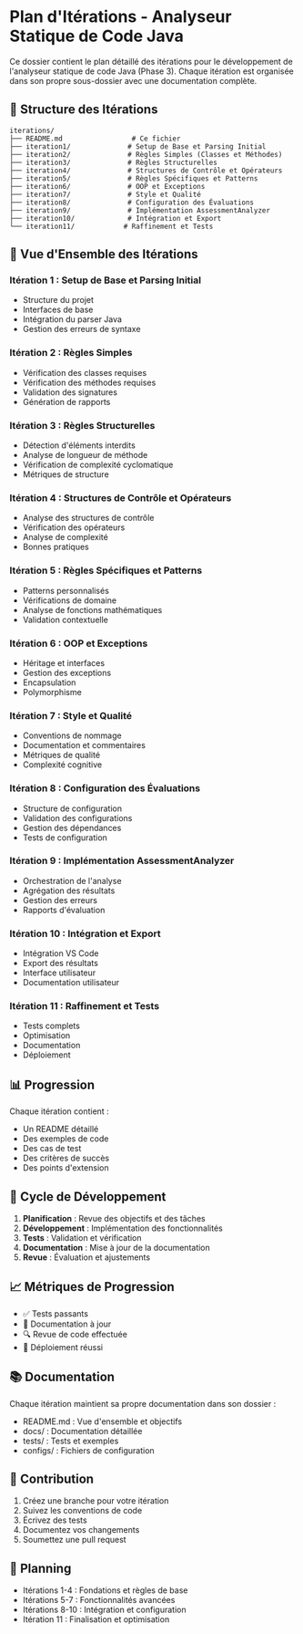 # Plan d'Itérations - Analyseur Statique de Code Java

Ce dossier contient le plan détaillé des itérations pour le développement de l'analyseur statique de code Java (Phase 3). Chaque itération est organisée dans son propre sous-dossier avec une documentation complète.

## 📂 Structure des Itérations

```
iterations/
├── README.md                 # Ce fichier
├── iteration1/              # Setup de Base et Parsing Initial
├── iteration2/              # Règles Simples (Classes et Méthodes)
├── iteration3/              # Règles Structurelles
├── iteration4/              # Structures de Contrôle et Opérateurs
├── iteration5/              # Règles Spécifiques et Patterns
├── iteration6/              # OOP et Exceptions
├── iteration7/              # Style et Qualité
├── iteration8/              # Configuration des Évaluations
├── iteration9/              # Implémentation AssessmentAnalyzer
├── iteration10/             # Intégration et Export
└── iteration11/            # Raffinement et Tests

```

## 🎯 Vue d'Ensemble des Itérations

### Itération 1 : Setup de Base et Parsing Initial
- Structure du projet
- Interfaces de base
- Intégration du parser Java
- Gestion des erreurs de syntaxe

### Itération 2 : Règles Simples
- Vérification des classes requises
- Vérification des méthodes requises
- Validation des signatures
- Génération de rapports

### Itération 3 : Règles Structurelles
- Détection d'éléments interdits
- Analyse de longueur de méthode
- Vérification de complexité cyclomatique
- Métriques de structure

### Itération 4 : Structures de Contrôle et Opérateurs
- Analyse des structures de contrôle
- Vérification des opérateurs
- Analyse de complexité
- Bonnes pratiques

### Itération 5 : Règles Spécifiques et Patterns
- Patterns personnalisés
- Vérifications de domaine
- Analyse de fonctions mathématiques
- Validation contextuelle

### Itération 6 : OOP et Exceptions
- Héritage et interfaces
- Gestion des exceptions
- Encapsulation
- Polymorphisme

### Itération 7 : Style et Qualité
- Conventions de nommage
- Documentation et commentaires
- Métriques de qualité
- Complexité cognitive

### Itération 8 : Configuration des Évaluations
- Structure de configuration
- Validation des configurations
- Gestion des dépendances
- Tests de configuration

### Itération 9 : Implémentation AssessmentAnalyzer
- Orchestration de l'analyse
- Agrégation des résultats
- Gestion des erreurs
- Rapports d'évaluation

### Itération 10 : Intégration et Export
- Intégration VS Code
- Export des résultats
- Interface utilisateur
- Documentation utilisateur

### Itération 11 : Raffinement et Tests
- Tests complets
- Optimisation
- Documentation
- Déploiement

## 📊 Progression

Chaque itération contient :
- Un README détaillé
- Des exemples de code
- Des cas de test
- Des critères de succès
- Des points d'extension

## 🔄 Cycle de Développement

1. **Planification** : Revue des objectifs et des tâches
2. **Développement** : Implémentation des fonctionnalités
3. **Tests** : Validation et vérification
4. **Documentation** : Mise à jour de la documentation
5. **Revue** : Évaluation et ajustements

## 📈 Métriques de Progression

- ✅ Tests passants
- 📝 Documentation à jour
- 🔍 Revue de code effectuée
- 🚀 Déploiement réussi

## 📚 Documentation

Chaque itération maintient sa propre documentation dans son dossier :
- README.md : Vue d'ensemble et objectifs
- docs/ : Documentation détaillée
- tests/ : Tests et exemples
- configs/ : Fichiers de configuration

## 🤝 Contribution

1. Créez une branche pour votre itération
2. Suivez les conventions de code
3. Écrivez des tests
4. Documentez vos changements
5. Soumettez une pull request

## 📅 Planning

- Itérations 1-4 : Fondations et règles de base
- Itérations 5-7 : Fonctionnalités avancées
- Itérations 8-10 : Intégration et configuration
- Itération 11 : Finalisation et optimisation 